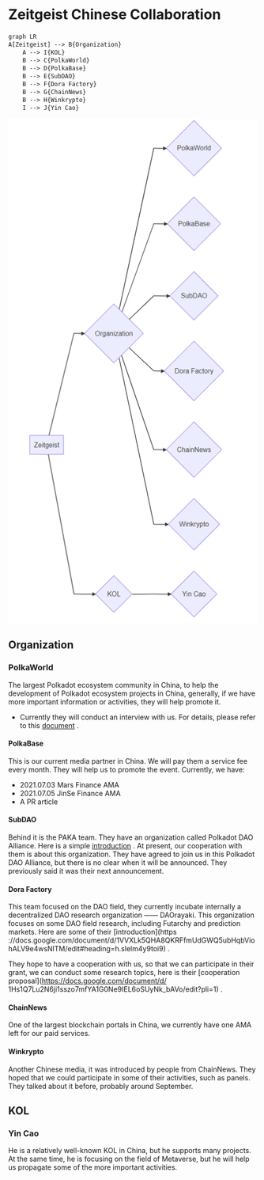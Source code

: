 # Zeitgeist Chinese Collaboration

```mermaid
graph LR
A[Zeitgeist] --> B{Organization}
	A --> I{KOL}
	B --> C{PolkaWorld}
    B --> D{PolkaBase}
    B --> E{SubDAO}
    B --> F{Dora Factory}
	B --> G{ChainNews}
	B --> H{Winkrypto}
	I --> J{Yin Cao}
```

![](https://raw.githubusercontent.com/Whisker17/ImageStoreService/main/image-20210811215642824.png)

## Organization

### PolkaWorld

The largest Polkadot ecosystem community in China, to help the development of Polkadot ecosystem projects in China, generally, if we have more important information or activities, they will help promote it.

- Currently they will conduct an interview with us. For details, please refer to this [document](https://docs.google.com/document/d/1bRfyxZmXGe-KSle9F9LpHTR8ZHG2_6zYLbvlUypI8Rw/edit) .

#### PolkaBase

This is our current media partner in China. We will pay them a service fee every month. They will help us to promote the event. Currently, we have:

- 2021.07.03 Mars Finance AMA
- 2021.07.05 JinSe Finance AMA
- A PR article

#### SubDAO

Behind it is the PAKA team. They have an organization called Polkadot DAO Alliance. Here is a simple [introduction](https://docs.google.com/document/d/1uIc5ZtVP7IvjWkd52oo2_rXxRAUCxTpATAucg8g7Uc0/edit#heading=h.5lvwhvvgpq2o) . At present, our cooperation with them is about this organization. They have agreed to join us in this Polkadot DAO Alliance, but there is no clear when it will be announced. They previously said it was their next announcement.

#### Dora Factory

This team focused on the DAO field, they currently incubate internally a decentralized DAO research organization —— DAOrayaki. This organization focuses on some DAO field research, including Futarchy and prediction markets. Here are some of their [introduction](https ://docs.google.com/document/d/1VVXLk5QHA8QKRFfmUdGWQ5ubHqbViohALV9e4wsNlTM/edit#heading=h.slelm4y9toi9) .

They hope to have a cooperation with us, so that we can participate in their grant, we can conduct some research topics, here is their [cooperation proposal](https://docs.google.com/document/d/ 1Hs1Q7Lu2N6ji1sszo7mfYA1G0Ne9IEL6oSUyNk_bAVo/edit?pli=1) .

#### ChainNews

One of the largest blockchain portals in China, we currently have one AMA left for our paid services.

#### Winkrypto

Another Chinese media, it was introduced by people from ChainNews. They hoped that we could participate in some of their activities, such as panels. They talked about it before, probably around September.

## KOL

### Yin Cao

He is a relatively well-known KOL in China, but he supports many projects. At the same time, he is focusing on the field of Metaverse, but he will help us propagate some of the more important activities.

